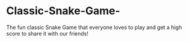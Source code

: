 # Classic-Snake-Game-
The fun classic Snake Game that everyone loves to play and get a high score to share it with our friends!
